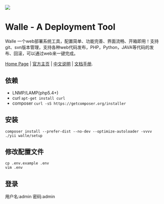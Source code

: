 ![](https://raw.github.com/meolu/walle-web/master/docs/logo.jpg)

Walle - A Deployment Tool
=========================

Walle 一个web部署系统工具，配置简单、功能完善、界面流畅、开箱即用！支持git、svn版本管理，支持各种web代码发布，PHP，Python，JAVA等代码的发布、回滚，可以通过web来一键完成。

[Home Page](https://www.walle-web.io) | [官方主页](https://www.walle-web.io) | [中文说明](https://github.com/meolu/walle-web/blob/master/docs/README-zh.md) | [文档手册](https://www.walle-web.io/docs/).

依赖
------------
 - LNMP/LAMP(php5.4+)
 - curl `apt-get install curl`
 - composer `curl -sS https://getcomposer.org/installer`

安装
------------

    composer install --prefer-dist --no-dev --optimize-autoloader -vvvv
    ./yii walle/setup

修改配置文件
------------

    cp .env.example .env
    vim .env

登录
-----------
用户名:admin
密码:admin


